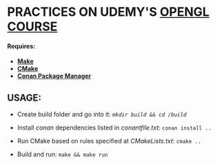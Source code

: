 # PRACTICES ON UDEMY'S [OPENGL COURSE](https://www.udemy.com/graphics-with-modern-opengl/)

#### Requires:

* **[Make](https://www.gnu.org/software/make/)**
* **[CMake](https://cmake.org/)**
* **[Conan Package Manager](https://conan.io/)**

## USAGE:

* Create build folder and go into it:
  *`mkdir build && cd /build`*
* Install *conan* dependencies listed in *conantfile.txt*:
  `conan install ..`

* Run CMake based on rules specified at  *CMakeLists.txt*:
  `cmake ..`
* Build and run:
  `make && make run`